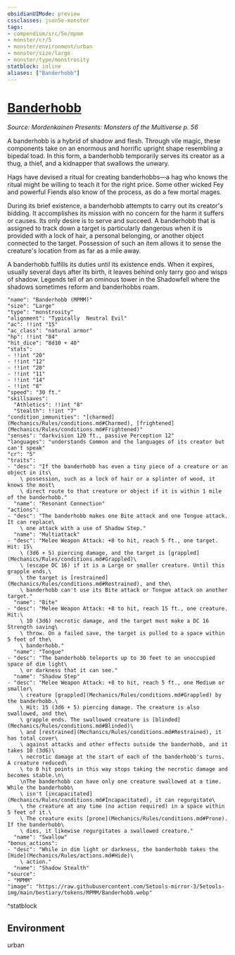 ```yaml
---
obsidianUIMode: preview
cssclasses: json5e-monster
tags:
- compendium/src/5e/mpmm
- monster/cr/5
- monster/environment/urban
- monster/size/large
- monster/type/monstrosity
statblock: inline
aliases: ["Banderhobb"]
---
```

# [Banderhobb](Mechanics\bestiary\monstrosity/banderhobb-mpmm.md)
*Source: Mordenkainen Presents: Monsters of the Multiverse p. 56*  

A banderhobb is a hybrid of shadow and flesh. Through vile magic, these components take on an enormous and horrific upright shape resembling a bipedal toad. In this form, a banderhobb temporarily serves its creator as a thug, a thief, and a kidnapper that swallows the unwary.

Hags have devised a ritual for creating banderhobbs—a hag who knows the ritual might be willing to teach it for the right price. Some other wicked Fey and powerful Fiends also know of the process, as do a few mortal mages.

During its brief existence, a banderhobb attempts to carry out its creator's bidding. It accomplishes its mission with no concern for the harm it suffers or causes. Its only desire is to serve and succeed. A banderhobb that is assigned to track down a target is particularly dangerous when it is provided with a lock of hair, a personal belonging, or another object connected to the target. Possession of such an item allows it to sense the creature's location from as far as a mile away.

A banderhobb fulfills its duties until its existence ends. When it expires, usually several days after its birth, it leaves behind only tarry goo and wisps of shadow. Legends tell of an ominous tower in the Shadowfell where the shadows sometimes reform and banderhobbs roam.

```statblock
"name": "Banderhobb (MPMM)"
"size": "Large"
"type": "monstrosity"
"alignment": "Typically  Neutral Evil"
"ac": !!int "15"
"ac_class": "natural armor"
"hp": !!int "84"
"hit_dice": "8d10 + 40"
"stats":
- !!int "20"
- !!int "12"
- !!int "20"
- !!int "11"
- !!int "14"
- !!int "8"
"speed": "30 ft."
"skillsaves":
  "Athletics": !!int "8"
  "Stealth": !!int "7"
"condition_immunities": "[charmed](Mechanics/Rules/conditions.md#Charmed), [frightened](Mechanics/Rules/conditions.md#Frightened)"
"senses": "darkvision 120 ft., passive Perception 12"
"languages": "understands Common and the languages of its creator but can't speak"
"cr": "5"
"traits":
- "desc": "If the banderhobb has even a tiny piece of a creature or an object in its\
    \ possession, such as a lock of hair or a splinter of wood, it knows the most\
    \ direct route to that creature or object if it is within 1 mile of the banderhobb."
  "name": "Resonant Connection"
"actions":
- "desc": "The banderhobb makes one Bite attack and one Tongue attack. It can replace\
    \ one attack with a use of Shadow Step."
  "name": "Multiattack"
- "desc": "Melee Weapon Attack: +8 to hit, reach 5 ft., one target. Hit: 15\
    \ (3d6 + 5) piercing damage, and the target is [grappled](Mechanics/Rules/conditions.md#Grappled)\
    \ (escape DC 16) if it is a Large or smaller creature. Until this grapple ends,\
    \ the target is [restrained](Mechanics/Rules/conditions.md#Restrained), and the\
    \ banderhobb can't use its Bite attack or Tongue attack on another target."
  "name": "Bite"
- "desc": "Melee Weapon Attack: +8 to hit, reach 15 ft., one creature. Hit:\
    \ 10 (3d6) necrotic damage, and the target must make a DC 16 Strength saving\
    \ throw. On a failed save, the target is pulled to a space within 5 feet of the\
    \ banderhobb."
  "name": "Tongue"
- "desc": "The banderhobb teleports up to 30 feet to an unoccupied space of dim light\
    \ or darkness that it can see."
  "name": "Shadow Step"
- "desc": "Melee Weapon Attack: +8 to hit, reach 5 ft., one Medium or smaller\
    \ creature [grappled](Mechanics/Rules/conditions.md#Grappled) by the banderhobb.\
    \ Hit: 15 (3d6 + 5) piercing damage. The creature is also swallowed, and the\
    \ grapple ends. The swallowed creature is [blinded](Mechanics/Rules/conditions.md#Blinded)\
    \ and [restrained](Mechanics/Rules/conditions.md#Restrained), it has total cover\
    \ against attacks and other effects outside the banderhobb, and it takes 10 (3d6)\
    \ necrotic damage at the start of each of the banderhobb's turns. A creature reduced\
    \ to 0 hit points in this way stops taking the necrotic damage and becomes stable.\n\
    \nThe banderhobb can have only one creature swallowed at a time. While the banderhobb\
    \ isn't [incapacitated](Mechanics/Rules/conditions.md#Incapacitated), it can regurgitate\
    \ the creature at any time (no action required) in a space within 5 feet of it.\
    \ The creature exits [prone](Mechanics/Rules/conditions.md#Prone). If the banderhobb\
    \ dies, it likewise regurgitates a swallowed creature."
  "name": "Swallow"
"bonus_actions":
- "desc": "While in dim light or darkness, the banderhobb takes the [Hide](Mechanics/Rules/actions.md#Hide)\
    \ action."
  "name": "Shadow Stealth"
"source":
- "MPMM"
"image": "https://raw.githubusercontent.com/5etools-mirror-3/5etools-img/main/bestiary/tokens/MPMM/Banderhobb.webp"
```
^statblock

## Environment

urban